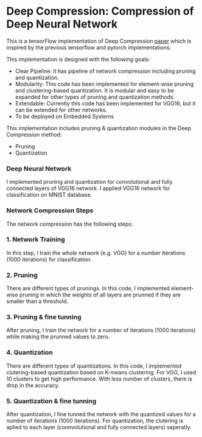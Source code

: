 # Deep Compression: Compression of Deep Neural Network

This is a tensorFlow implementation of Deep Compression [paper](https://arxiv.org/abs/1510.00149) which is inspired by the previous tensorflow and pytorch implementations.

This implementation is designed with the following goals:
- Clear Pipeline: it has pipeline of network compression including pruning and quantization.
- Modularity: This code has been implemented for element-wise pruning and clustering-based quantization. It is modular and easy to be expanded for other types of pruning and quantization methods.
- Extendable: Currently this code has been implemented for VGG16, but it can be extended for other networks.
- To be deployed on Embedded Systems 

This implementation includes pruning & quantization modules in the Deep Compression method:

- Pruning
- Quantization

### Deep Neural Network
I implemented pruning and quantization for convolutional and fully connected layers of VGG16 network. I applied VGG16 network for classification on MNIST database. 

### Network Compression Steps
The network compression has the following steps:

### 1. Network Training 
In this step, I train the whole network (e.g. VGG) for a number iterations (1000 iterations) for classification.

### 2. Pruning
There are different types of prunings. In this code, I implemented element-wise pruning in which the weights of all layers are prunned if they are smaller than a threshold.

### 3. Pruning & fine tunning
After pruning, I train the network for a number of iterations (1000 iterations) while making the prunned values to zero.  

### 4. Quantization
There are different types of quantizations. In this code, I implemented clutering-based quantization based on K-means clustering.
For VGG, I used 10 clusters to get high performance. With less number of clusters, there is drop in the accuracy.

### 5. Quantization & fine tunning
After quantization, I fine tunned the network with the quantized values for a number of iterations (1000 iterations).
For quantization, the clutering is aplied to each layer (connvolutional and fully connected layers) seperatly.









